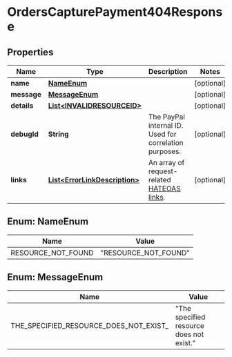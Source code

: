 

# OrdersCapturePayment404Response


## Properties

| Name | Type | Description | Notes |
|------------ | ------------- | ------------- | -------------|
|**name** | [**NameEnum**](#NameEnum) |  |  [optional] |
|**message** | [**MessageEnum**](#MessageEnum) |  |  [optional] |
|**details** | [**List&lt;INVALIDRESOURCEID&gt;**](INVALIDRESOURCEID.md) |  |  [optional] |
|**debugId** | **String** | The PayPal internal ID. Used for correlation purposes. |  [optional] |
|**links** | [**List&lt;ErrorLinkDescription&gt;**](ErrorLinkDescription.md) | An array of request-related [HATEOAS links](https://en.wikipedia.org/wiki/HATEOAS). |  [optional] |



## Enum: NameEnum

| Name | Value |
|---- | -----|
| RESOURCE_NOT_FOUND | &quot;RESOURCE_NOT_FOUND&quot; |



## Enum: MessageEnum

| Name | Value |
|---- | -----|
| THE_SPECIFIED_RESOURCE_DOES_NOT_EXIST_ | &quot;The specified resource does not exist.&quot; |



